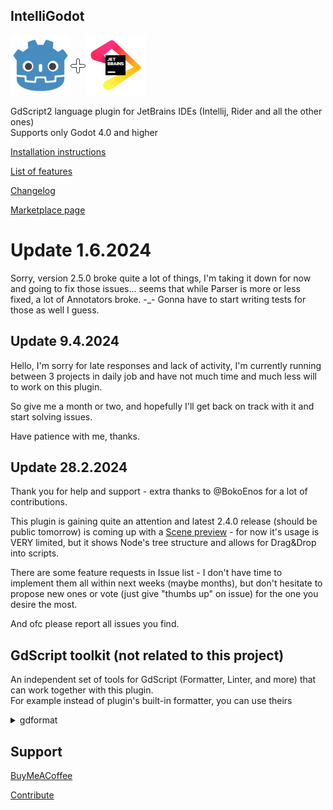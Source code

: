 ## IntelliGodot

<div style="display: flex; align-items: center;">
    <a href="https://godotengine.org">
        <img src="screens/godot.svg" alt="JetBrains" width="96">
    </a>
    <img src="screens/plus.png">
    <a href="https://www.jetbrains.com" data-ui-trademark="Copyright © 2000-2023 JetBrains s.r.o. JetBrains and the JetBrains logo are registered trademarks of JetBrains s.r.o.">
        <img src="screens/jb_beam.svg" alt="Godot" width="96">
    </a>
</div>

GdScript2 language plugin for JetBrains IDEs (Intellij, Rider and all the other ones)  
Supports only Godot 4.0 and higher

[Installation instructions](documentation%2Finstallation.md)

[List of features](documentation%2Ffeatures%2Ffeatures.md)

[Changelog](CHANGELOG.md)

[Marketplace page](https://plugins.jetbrains.com/plugin/20123-gdscript)

# Update 1.6.2024

Sorry, version 2.5.0 broke quite a lot of things, I'm taking it down for now and going to fix those issues...
seems that while Parser is more or less fixed, a lot of Annotators broke. -_- Gonna have to start writing tests for those as well I guess.

## Update 9.4.2024

Hello,
I'm sorry for late responses and lack of activity, I'm currently running between 3 projects in daily job and have not much time and much less will to work on this plugin.

So give me a month or two, and hopefully I'll get back on track with it and start solving issues.

Have patience with me, thanks.

## Update 28.2.2024

Thank you for help and support - extra thanks to @BokoEnos for a lot of contributions.

This plugin is gaining quite an attention and latest 2.4.0 release (should be public tomorrow) is coming up with a 
[Scene preview](documentation%2Ffeatures%2Fscene_preview.md) - for now it's usage
is VERY limited, but it shows Node's tree structure and allows for Drag&Drop into scripts.

There are some feature requests in Issue list - I don't have time to implement them all within next weeks (maybe months), 
but don't hesitate to propose new ones or vote (just give "thumbs up" on issue) for the one you desire the most.

And ofc please report all issues you find.

## GdScript toolkit (not related to this project)

An independent set of tools for GdScript (Formatter, Linter, and more) that can work together with this plugin.  
For example instead of plugin's built-in formatter, you can use theirs 
<details>
    <summary>gdformat</summary>

- Install by their own tutorial
- Add File Watcher `Settings -> Tools -> File Watchers`
- File type: `GdScript language file`
- Scope: `Project files`
- Program: `/home/{username}/.local/bin/gdformat`
- Arguments: `-l 160 $FilePath$`
- Output paths to refresh: `$FilePath$`
- Enable Auto-save edited files to trigger the watcher
- Thanks to @e.sirkova for mentioning it.
</details>

## Support

[BuyMeACoffee](https://www.buymeacoffee.com/iceexplosive)

[Contribute](CONTRIBUTING.md)
